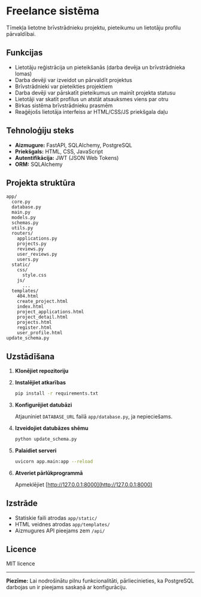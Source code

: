 # Freelance sistēma

Tīmekļa lietotne brīvstrādnieku projektu, pieteikumu un lietotāju profilu pārvaldībai.

## Funkcijas

- Lietotāju reģistrācija un pieteikšanās (darba devēja un brīvstrādnieka lomas)
- Darba devēji var izveidot un pārvaldīt projektus
- Brīvstrādnieki var pieteikties projektiem
- Darba devēji var pārskatīt pieteikumus un mainīt projekta statusu
- Lietotāji var skatīt profilus un atstāt atsauksmes viens par otru
- Birkas sistēma brīvstrādnieku prasmēm
- Reaģējošs lietotāja interfeiss ar HTML/CSS/JS priekšgala daļu

## Tehnoloģiju steks

- **Aizmugure:** FastAPI, SQLAlchemy, PostgreSQL
- **Priekšgals:** HTML, CSS, JavaScript
- **Autentifikācija:** JWT (JSON Web Tokens)
- **ORM:** SQLAlchemy

## Projekta struktūra

```
app/
  core.py
  database.py
  main.py
  models.py
  schemas.py
  utils.py
  routers/
    applications.py
    projects.py
    reviews.py
    user_reviews.py
    users.py
  static/
    css/
      style.css
    js/
      ...
  templates/
    404.html
    create_project.html
    index.html
    project_applications.html
    project_detail.html
    projects.html
    register.html
    user_profile.html
update_schema.py
```

## Uzstādīšana

1. **Klonējiet repozitoriju**

2. **Instalējiet atkarības**
   ```sh
   pip install -r requirements.txt
   ```

3. **Konfigurējiet datubāzi**

   Atjauniniet `DATABASE_URL` failā `app/database.py`, ja nepieciešams.

4. **Izveidojiet datubāzes shēmu**
   ```sh
   python update_schema.py
   ```

5. **Palaidiet serveri**
   ```sh
   uvicorn app.main:app --reload
   ```

6. **Atveriet pārlūkprogrammā**

   Apmeklējiet [http://127.0.0.1:8000](http://127.0.0.1:8000)

## Izstrāde

- Statiskie faili atrodas `app/static/`
- HTML veidnes atrodas `app/templates/`
- Aizmugures API pieejams zem `/api/`

## Licence

MIT licence

---

**Piezīme:** Lai nodrošinātu pilnu funkcionalitāti, pārliecinieties, ka PostgreSQL darbojas un ir pieejams saskaņā ar konfigurāciju.
